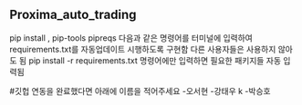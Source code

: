 ## Proxima_auto_trading

pip install , pip-tools pipreqs
다음과 같은 명령어를 터미널에 입력하여 requirements.txt를 자동업데이트 시행하도록 구현함 다른 사용자들은 사용하지 않아도 됨 
pip install -r requirements.txt 명령어에만 입력하면 필요한 패키지들 자동 입력됨

#깃헙 연동을 완료했다면 아래에 이름을 적어주세요
-오서현
-강태우 k
-박승호
